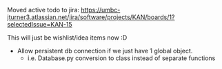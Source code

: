Moved active todo to jira:
https://umbc-jturner3.atlassian.net/jira/software/projects/KAN/boards/1?selectedIssue=KAN-15

This will just be wishlist/idea items now :D
- Allow persistent db connection if we just have 1 global object.
    - i.e. Database.py conversion to class instead of separate functions
